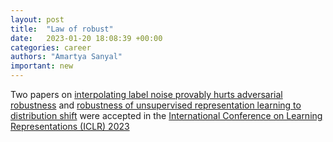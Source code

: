 ```yaml
---
layout: post
title:  "Law of robust"
date:   2023-01-20 18:08:39 +00:00
categories: career
authors: "Amartya Sanyal"
important: new
---
```

Two papers on  <a href="https://openreview.net/forum?id=0_TxFpAsEI"> interpolating label noise provably hurts adversarial
robustness</a> and  <a href="https://openreview.net/forum?id=LiXDW7CF94J">
robustness of unsupervised representation learning
to distribution shift</a> were accepted in the <a
href="https://iclr.cc/">International
Conference on Learning Representations (ICLR) 2023</a> 
